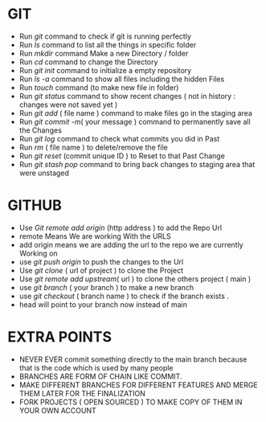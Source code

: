 
<h1>GIT</h1>

- Run _git_ command to check if git is running perfectly 
- Run _ls_ command to list all the things in specific folder 
- Run _mkdir_ command Make a new Directory / folder
- Run _cd_ command to change the Directory 
- Run _git init_ command to initialize a empty repository 
- Run _ls -a_ command to show all files including the hidden Files 
- Run _touch_ command (to make new file in folder)
- Run _git status_ command to show recent changes ( not in history : changes were not saved yet )
- Run _git add_ ( file name ) command to make files go in the staging area
- Run _git commit -m_( your message ) command to permanently save all the Changes 
- Run _git log_ command to check what commits you did in Past 
- Run _rm_ ( file name ) to delete/remove the file 
- Run _git reset_ (commit unique ID ) to Reset to that Past Change
- Run _git stash pop_ command to bring back changes to staging area that were unstaged 



<h1>GITHUB</h1>

- Use _Git remote add origin_ (http address ) to add the Repo Url 
- remote Means We are working With the URLS
- add origin means we are adding the url to the repo we are currently Working on 
- use _git push origin_ to push the changes to the Url 
- Use _git clone_ ( url of project ) to clone the Project 
- Use _git remote add upstream_( url ) to clone the others project ( main )
- use _git branch_ ( your branch ) to make a new branch 
- use _git checkout_ ( branch name ) to check if the branch exists .
- head will point to your branch now instead of main 


<h1>EXTRA POINTS</h1>


- NEVER EVER commit something directly to the main branch because that is the code which is used by many people 
- BRANCHES ARE FORM OF CHAIN LIKE COMMIT. 
- MAKE DIFFERENT BRANCHES FOR DIFFERENT FEATURES AND MERGE
  THEM LATER FOR THE FINALIZATION 
- FORK PROJECTS ( OPEN SOURCED ) TO MAKE COPY OF 
  THEM IN YOUR OWN ACCOUNT 